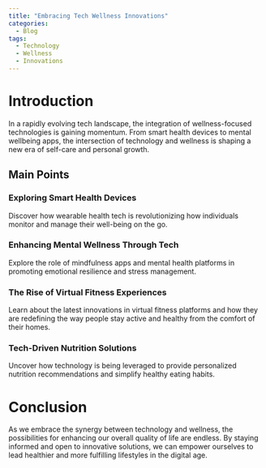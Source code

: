 ```yaml
---
title: "Embracing Tech Wellness Innovations"
categories:
  - Blog
tags:
  - Technology
  - Wellness
  - Innovations
---
```


# Introduction
In a rapidly evolving tech landscape, the integration of wellness-focused technologies is gaining momentum. From smart health devices to mental wellbeing apps, the intersection of technology and wellness is shaping a new era of self-care and personal growth.

## Main Points
### Exploring Smart Health Devices
Discover how wearable health tech is revolutionizing how individuals monitor and manage their well-being on the go.

### Enhancing Mental Wellness Through Tech
Explore the role of mindfulness apps and mental health platforms in promoting emotional resilience and stress management.

### The Rise of Virtual Fitness Experiences
Learn about the latest innovations in virtual fitness platforms and how they are redefining the way people stay active and healthy from the comfort of their homes.

### Tech-Driven Nutrition Solutions
Uncover how technology is being leveraged to provide personalized nutrition recommendations and simplify healthy eating habits.

# Conclusion
As we embrace the synergy between technology and wellness, the possibilities for enhancing our overall quality of life are endless. By staying informed and open to innovative solutions, we can empower ourselves to lead healthier and more fulfilling lifestyles in the digital age.